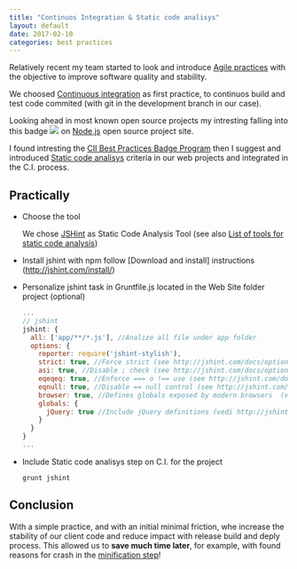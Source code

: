 ```yaml
---
title: "Continuos Integration & Static code analisys"
layout: default
date: 2017-02-10
categories: best practices
---
```


Relatively recent my team started to look and introduce [Agile practices](https://en.wikipedia.org/wiki/Category:Agile_software_development) with the objective to improve software quality and stability.

We choosed [Continuous integration](https://en.wikipedia.org/wiki/Continuous_integration) as first practice, to continuos build and test code commited (with git in the development branch in our case).

Looking ahead in most known open source projects my intresting falling into this badge <img src="https://bestpractices.coreinfrastructure.org/projects/29/badge"> on [Node.js](https://github.com/nodejs/node) open source project site.

I found intresting the [CII Best Practices Badge Program](https://bestpractices.coreinfrastructure.org/) then I suggest and introduced [Static code analisys](https://github.com/linuxfoundation/cii-best-practices-badge/blob/master/doc/criteria.md#analysis) criteria in our web projects and integrated in the C.I. process.

## Practically

* Choose the tool

  We chose [JSHint](http://jshint.com/about/) as Static Code Analysis Tool (see also [List of tools for static code analysis](https://en.wikipedia.org/wiki/List_of_tools_for_static_code_analysis))
  
* Install jshint with npm follow [Download and install] instructions (http://jshint.com/install/)

* Personalize jshint task in Gruntfile.js located in the Web Site folder project (optional)

  ```javascript
  ...
  // jshint
  jshint: {
    all: ['app/**/*.js'], //Analize all file under app folder
    options: {
      reporter: require('jshint-stylish'),
      strict: true, //Force strict (see http://jshint.com/docs/options/#strict)
      asi: true, //Disable ; check (see http://jshint.com/docs/options/#asi)
      eqeqeq: true, //Enforce === o !== use (see http://jshint.com/docs/options/#eqeqeq)
      eqnull: true, //Disable == null control (see http://jshint.com/docs/options/#eqnull)
      browser: true, //Defines globals exposed by modern browsers  (vedi http://jshint.com/docs/options/#browser)
      globals: {
        jQuery: true //Include jQuery definitions (vedi http://jshint.com/docs/options/#jquery)
      }
    }
  }
  ...
  ```

* Include Static code analisys step on C.I. for the project

  ```
  grunt jshint
  ```

## Conclusion

With a simple practice, and with an initial minimal friction, whe increase the stability of our client code and reduce impact with release build and deply process. This allowed us to **save much time later**, for example, with found reasons for crash in the [minification step](https://en.wikipedia.org/wiki/Minification_(programming))!
